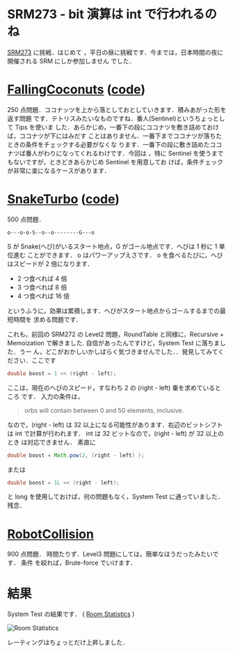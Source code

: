 # SRM273 - bit 演算は int で行われるのね

<!--
date: 2005-11-22
-->

[SRM273](http://www.topcoder.com/stat?c=round_overview&rd=8070) に挑戦．はじめて
，平日の昼に挑戦です．今までは，日本時間の夜に開催される SRM にしか参加しません
でした．

# [FallingCoconuts](http://www.topcoder.com/stat?c=problem_statement&pm=5895&rd=8070) ([code](http://www.topcoder.com/stat?c=problem_solution&rm=246824&rd=8070&pm=5895&cr=15632820))

250 点問題．ココナッツを上から落としておとしていきます．積みあがった形を返す問題
です．テトリスみたいなものですね．番人(Sentinel)というちょっとして Tips を使いま
した．あらかじめ，一番下の段にココナツを敷き詰めておけば，ココナツが下にはみだす
ことはありません．一番下までココナツが落ちたときの条件をチェックする必要がなくな
ります．一番下の段に敷き詰めたココナツば番人がわりになってくれるわけです．今回は
，特に Sentinel を使うまでもないですが，ときどきあらかじめ Sentinel を用意してお
けば，条件チェックが非常に楽になるケースがあります．

# [SnakeTurbo](http://www.topcoder.com/stat?c=problem_statement&pm=5893&rd=8070) ([code](http://www.topcoder.com/stat?c=problem_solution&rm=246824&rd=8070&pm=5893&cr=15632820))

500 点問題．

```
o---o-o-S--o--o--------G---o
```

S が Snake(へび)がいるスタート地点，G がゴール地点です．へびは 1 秒に 1 単位進む
ことができます． o はパワーアップえさです． o を食べるたびに，へびはスピードが 2
倍になります．

- 2 つ食べれば 4 倍
- 3 つ食べれば 8 倍
- 4 つ食べれば 16 倍

というふうに，効果は累積します．へびがスタート地点からゴールするまでの最短時間を
求める問題です．

これも，前回の SRM272 の Level2 問題，RoundTable と同様に，Recursive +
Memoization で解きました. 自信があったんですけど，System Test に落ちました．うー
ん，どこがおかしいかしばらく気づきませんでした．．発見してみてください．ここです

```java
double boost = 1 << (right - left);
```

ここは，現在のへびのスピード，すなわち 2 の (right - left) 乗を求めているところ
です． 入力の条件は，

> orbs will contain between 0 and 50 elements, inclusive.

なので，(right - left) は 32 以上になる可能性があります．右辺のビットシフトは
int で計算が行われます． int は 32 ビットなので，(right - left) が 32 以上のとき
は対応できません． 素直に

```java
double boost = Math.pow(2, (right - left) );
```

または

```java
double boost = 1L << (right - left);
```

と long を使用しておけば，何の問題もなく，System Test に通っていました．残念．

# [RobotCollision](http://www.topcoder.com/stat?c=problem_statement&pm=5878&rd=8070)

900 点問題． 時間たりず．Level3 問題にしては，簡単なほうだったみたいです． 条件
を絞れば，Brute-force でいけます．

# 結果

System Test の結果です． (
[Room Statistics](http://www.topcoder.com/stat?c=coder_room_stats&cr=15632820&rd=8070&rm=246824)
)

![Room Statistics](http://static.flickr.com/39/74683489_f24f748f7c_o.png)

レーティングはちょっとだけ上昇しました．
